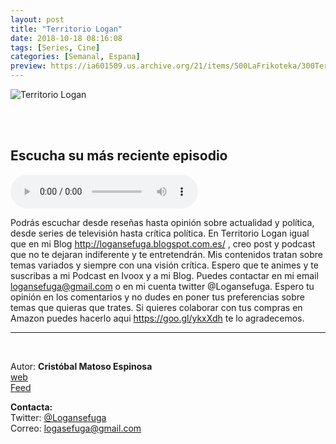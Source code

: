 ```yaml
---
layout: post
title: "Territorio Logan"
date: 2018-10-18 08:16:08
tags: [Series, Cine]
categories: [Semanal, Espana]
preview: https://ia601509.us.archive.org/21/items/500LaFrikoteka/300TerritorioLogan-Cris.jpg
---
```


![Territorio Logan](https://ia601509.us.archive.org/21/items/500LaFrikoteka/400territorioLogan-Cris.jpg)

<br/>
<br/>

## Escucha su más reciente episodio

<!--reproductor-feed=http://www.ivoox.com/territorio-logan_fg_f1355712_filtro_1.xml-->
<!--reproductor-start-->
<audio id="audio" preload="auto" controls="" src="http://www.ivoox.com/sobre-espana-su-politica-actual_mf_29647793_feed_1.mp3"></audio>
<!--reproductor-end-->

Podrás escuchar desde reseñas hasta opinión sobre actualidad y política, desde series de televisión hasta crítica política. En Territorio Logan igual que en mi Blog http://logansefuga.blogspot.com.es/ , creo post y podcast que no te dejaran indiferente y te entretendrán. Mis contenidos tratan sobre temas variados y siempre con una visión crítica. Espero que te animes y te suscribas a mi Podcast en Ivoox y a mi Blog.
Puedes contactar en mi email logansefuga@gmail.com o en mi cuenta twitter @Logansefuga.
Espero tu opinión en los comentarios y no dudes en poner tus preferencias sobre temas que quieras que trates.
Si quieres colaborar con tus compras en Amazon puedes hacerlo aqui https://goo.gl/ykxXdh te lo agradecemos.

_ _ _

<br>

Autor: **Cristóbal Matoso Espinosa**  
[web](http://logansefuga.blogspot.com.es/)  
[Feed](http://www.ivoox.com/territorio-logan_fg_f1355712_filtro_1.xml)  



**Contacta:**  
Twitter: [@Logansefuga](https://twitter.com/Logansefuga)  
Correo: [logasefuga@gmail.com](mailto:logasefuga@gmail.com)  


